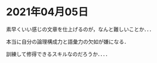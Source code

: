 # 2021年04月05日 


素早くいい感じの文章を仕上げるのが，なんと難しいことか．．．


本当に自分の論理構成力と語彙力の欠如が嫌になる．



訓練して修得できるスキルなのだろうか．．．．


